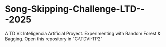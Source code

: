 # Song-Skipping-Challenge-LTD---2025
A TD VI: Inteligencia Artificial Proyect. Experimenting with Random Forest &amp; Bagging.
Open this repository in "C:\TDVI-TP2"
